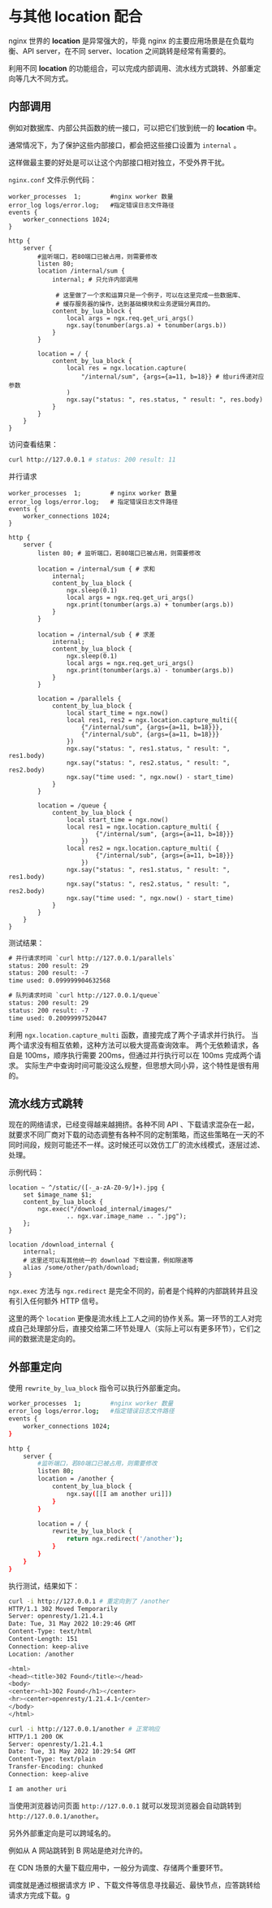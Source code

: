 # 与其他 location 配合

nginx 世界的 **location** 是异常强大的，毕竟 nginx 的主要应用场景是在负载均衡、API server，在不同 server、location 之间跳转是经常有需要的。

利用不同 **location** 的功能组合，可以完成内部调用、流水线方式跳转、外部重定向等几大不同方式。

## 内部调用

例如对数据库、内部公共函数的统一接口，可以把它们放到统一的 **location** 中。

通常情况下，为了保护这些内部接口，都会把这些接口设置为 `internal` 。

这样做最主要的好处是可以让这个内部接口相对独立，不受外界干扰。

`nginx.conf` 文件示例代码：

```nginx
worker_processes  1;        #nginx worker 数量
error_log logs/error.log;   #指定错误日志文件路径
events {
    worker_connections 1024;
}

http {
    server {
        #监听端口，若80端口已被占用，则需要修改
        listen 80;
        location /internal/sum {
            internal; # 只允许内部调用

             # 这里做了一个求和运算只是一个例子，可以在这里完成一些数据库、
             # 缓存服务器的操作，达到基础模块和业务逻辑分离目的。
            content_by_lua_block {
                local args = ngx.req.get_uri_args()
                ngx.say(tonumber(args.a) + tonumber(args.b))
            }
        }

        location = / {
            content_by_lua_block {
                local res = ngx.location.capture(
                    "/internal/sum", {args={a=11, b=18}} # 给uri传递对应参数
                )
                ngx.say("status: ", res.status, " result: ", res.body)
            }
        }
    }
}
```

访问查看结果：

```bash
curl http://127.0.0.1 # status: 200 result: 11
```

并行请求

```nginx
worker_processes  1;        # nginx worker 数量
error_log logs/error.log;   # 指定错误日志文件路径
events {
    worker_connections 1024;
}

http {
    server {
        listen 80; # 监听端口，若80端口已被占用，则需要修改

        location = /internal/sum { # 求和
            internal;
            content_by_lua_block {
                ngx.sleep(0.1)
                local args = ngx.req.get_uri_args()
                ngx.print(tonumber(args.a) + tonumber(args.b))
            }
        }

        location = /internal/sub { # 求差
            internal;
            content_by_lua_block {
                ngx.sleep(0.1)
                local args = ngx.req.get_uri_args()
                ngx.print(tonumber(args.a) - tonumber(args.b))
            }
        }

        location = /parallels {
            content_by_lua_block {
                local start_time = ngx.now()
                local res1, res2 = ngx.location.capture_multi({
                    {"/internal/sum", {args={a=11, b=18}}},
                    {"/internal/sub", {args={a=11, b=18}}}
                })
                ngx.say("status: ", res1.status, " result: ", res1.body)
                ngx.say("status: ", res2.status, " result: ", res2.body)
                ngx.say("time used: ", ngx.now() - start_time)
            }
        }

        location = /queue {
            content_by_lua_block {
                local start_time = ngx.now()
                local res1 = ngx.location.capture_multi( {
                        {"/internal/sum", {args={a=11, b=18}}}
                    })
                local res2 = ngx.location.capture_multi( {
                        {"/internal/sub", {args={a=11, b=18}}}
                    })
                ngx.say("status: ", res1.status, " result: ", res1.body)
                ngx.say("status: ", res2.status, " result: ", res2.body)
                ngx.say("time used: ", ngx.now() - start_time)
            }
        }
    }
}
```

测试结果：

```txt
# 并行请求时间 `curl http://127.0.0.1/parallels`
status: 200 result: 29
status: 200 result: -7
time used: 0.099999904632568

# 队列请求时间 `curl http://127.0.0.1/queue`
status: 200 result: 29
status: 200 result: -7
time used: 0.20099997520447
```

利用 `ngx.location.capture_multi` 函数，直接完成了两个子请求并行执行。
当两个请求没有相互依赖，这种方法可以极大提高查询效率。
两个无依赖请求，各自是 100ms，顺序执行需要 200ms，但通过并行执行可以在 100ms 完成两个请求。
实际生产中查询时间可能没这么规整，但思想大同小异，这个特性是很有用的。

## 流水线方式跳转

现在的网络请求，已经变得越来越拥挤。各种不同 API 、下载请求混杂在一起，就要求不同厂商对下载的动态调整有各种不同的定制策略，而这些策略在一天的不同时间段，规则可能还不一样。这时候还可以效仿工厂的流水线模式，逐层过滤、处理。

示例代码：

```nginx
location ~ ^/static/([-_a-zA-Z0-9/]+).jpg {
    set $image_name $1;
    content_by_lua_block {
        ngx.exec("/download_internal/images/"
                .. ngx.var.image_name .. ".jpg");
    };
}

location /download_internal {
    internal;
    # 这里还可以有其他统一的 download 下载设置，例如限速等
    alias /some/other/path/download;
}
```
`ngx.exec` 方法与 `ngx.redirect` 是完全不同的，前者是个纯粹的内部跳转并且没有引入任何额外 HTTP 信号。 

这里的两个 `location` 更像是流水线上工人之间的协作关系。第一环节的工人对完成自己处理部分后，直接交给第二环节处理人（实际上可以有更多环节），它们之间的数据流是定向的。

## 外部重定向

使用 `rewrite_by_lua_block` 指令可以执行外部重定向。

```bash
worker_processes  1;        #nginx worker 数量
error_log logs/error.log;   #指定错误日志文件路径
events {
    worker_connections 1024;
}

http {
    server {
        #监听端口，若80端口已被占用，则需要修改
        listen 80;
        location = /another {
            content_by_lua_block {
                ngx.say([[I am another uri]])
            }
        }

        location = / {
            rewrite_by_lua_block {
                return ngx.redirect('/another');
            }
        }
    }
}
```

执行测试，结果如下：

```bash
curl -i http://127.0.0.1 # 重定向到了 /another
HTTP/1.1 302 Moved Temporarily
Server: openresty/1.21.4.1
Date: Tue, 31 May 2022 10:29:46 GMT
Content-Type: text/html
Content-Length: 151
Connection: keep-alive
Location: /another

<html>
<head><title>302 Found</title></head>
<body>
<center><h1>302 Found</h1></center>
<hr><center>openresty/1.21.4.1</center>
</body>
</html>
```

```bash
curl -i http://127.0.0.1/another # 正常响应
HTTP/1.1 200 OK
Server: openresty/1.21.4.1
Date: Tue, 31 May 2022 10:29:54 GMT
Content-Type: text/plain
Transfer-Encoding: chunked
Connection: keep-alive

I am another uri
```

当使用浏览器访问页面 `http://127.0.0.1` 就可以发现浏览器会自动跳转到 `http://127.0.0.1/another`。

另外外部重定向是可以跨域名的。

例如从 A 网站跳转到 B 网站是绝对允许的。

在 CDN 场景的大量下载应用中，一般分为调度、存储两个重要环节。

调度就是通过根据请求方 IP 、下载文件等信息寻找最近、最快节点，应答跳转给请求方完成下载。g